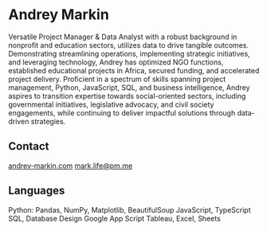 # Andrey Markin
Versatile Project Manager & Data Analyst with a robust background in nonprofit and education sectors, utilizes data to drive tangible outcomes. Demonstrating streamlining operations, implementing strategic initiatives, and leveraging technology, Andrey has optimized NGO functions, established educational projects in Africa, secured funding, and accelerated project delivery. Proficient in a spectrum of skills spanning project management, Python, JavaScript, SQL, and business intelligence, Andrey aspires to transition expertise towards social-oriented sectors, including governmental initiatives, legislative advocacy, and civil society engagements, while continuing to deliver impactful solutions through data-driven strategies.


## Contact
[andrey-markin.com](https://andrey-markin.com)
mark.life@pm.me


## Languages
Python: Pandas, NumPy, Matplotlib, BeautifulSoup
JavaScript, TypeScript
SQL, Database Design
Google App Script
Tableau, Excel, Sheets
